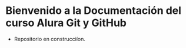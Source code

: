 <H1>Bienvenido a la Documentación del curso Alura Git y GitHub</H1>

- Repositorio en construcciíon.
